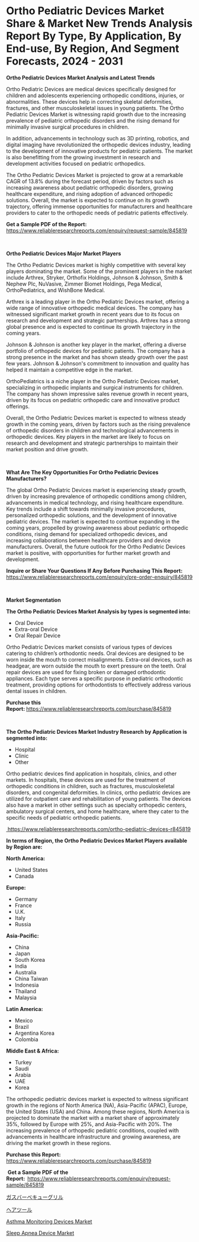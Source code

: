 <p><h1>Ortho Pediatric Devices Market Share & Market New Trends Analysis Report By Type, By Application, By End-use, By Region, And Segment Forecasts, 2024 - 2031</h1></p><p><strong>Ortho Pediatric Devices Market Analysis and Latest Trends</strong></p>
<p><p>Ortho Pediatric Devices are medical devices specifically designed for children and adolescents experiencing orthopedic conditions, injuries, or abnormalities. These devices help in correcting skeletal deformities, fractures, and other musculoskeletal issues in young patients. The Ortho Pediatric Devices Market is witnessing rapid growth due to the increasing prevalence of pediatric orthopedic disorders and the rising demand for minimally invasive surgical procedures in children.</p><p>In addition, advancements in technology such as 3D printing, robotics, and digital imaging have revolutionized the orthopedic devices industry, leading to the development of innovative products for pediatric patients. The market is also benefitting from the growing investment in research and development activities focused on pediatric orthopedics.</p><p>The Ortho Pediatric Devices Market is projected to grow at a remarkable CAGR of 13.8% during the forecast period, driven by factors such as increasing awareness about pediatric orthopedic disorders, growing healthcare expenditure, and rising adoption of advanced orthopedic solutions. Overall, the market is expected to continue on its growth trajectory, offering immense opportunities for manufacturers and healthcare providers to cater to the orthopedic needs of pediatric patients effectively.</p></p>
<p><strong>Get a Sample PDF of the Report:&nbsp;</strong> <a href="https://www.reliableresearchreports.com/enquiry/request-sample/845819">https://www.reliableresearchreports.com/enquiry/request-sample/845819</a></p>
<p>&nbsp;</p>
<p><strong>Ortho Pediatric Devices Major Market Players</strong></p>
<p><p>The Ortho Pediatric Devices market is highly competitive with several key players dominating the market. Some of the prominent players in the market include Arthrex, Stryker, Orthofix Holdings, Johnson & Johnson, Smith & Nephew Plc, NuVasive, Zimmer Biomet Holdings, Pega Medical, OrthoPediatrics, and WishBone Medical.</p><p>Arthrex is a leading player in the Ortho Pediatric Devices market, offering a wide range of innovative orthopedic medical devices. The company has witnessed significant market growth in recent years due to its focus on research and development and strategic partnerships. Arthrex has a strong global presence and is expected to continue its growth trajectory in the coming years.</p><p>Johnson & Johnson is another key player in the market, offering a diverse portfolio of orthopedic devices for pediatric patients. The company has a strong presence in the market and has shown steady growth over the past few years. Johnson & Johnson's commitment to innovation and quality has helped it maintain a competitive edge in the market.</p><p>OrthoPediatrics is a niche player in the Ortho Pediatric Devices market, specializing in orthopedic implants and surgical instruments for children. The company has shown impressive sales revenue growth in recent years, driven by its focus on pediatric orthopedic care and innovative product offerings.</p><p>Overall, the Ortho Pediatric Devices market is expected to witness steady growth in the coming years, driven by factors such as the rising prevalence of orthopedic disorders in children and technological advancements in orthopedic devices. Key players in the market are likely to focus on research and development and strategic partnerships to maintain their market position and drive growth.</p></p>
<p>&nbsp;</p>
<p><strong>What Are The Key Opportunities For Ortho Pediatric Devices Manufacturers?</strong></p>
<p><p>The global Ortho Pediatric Devices market is experiencing steady growth, driven by increasing prevalence of orthopedic conditions among children, advancements in medical technology, and rising healthcare expenditure. Key trends include a shift towards minimally invasive procedures, personalized orthopedic solutions, and the development of innovative pediatric devices. The market is expected to continue expanding in the coming years, propelled by growing awareness about pediatric orthopedic conditions, rising demand for specialized orthopedic devices, and increasing collaborations between healthcare providers and device manufacturers. Overall, the future outlook for the Ortho Pediatric Devices market is positive, with opportunities for further market growth and development.</p></p>
<p><strong>Inquire or Share Your Questions If Any Before Purchasing This Report:</strong> <a href="https://www.reliableresearchreports.com/enquiry/pre-order-enquiry/845819">https://www.reliableresearchreports.com/enquiry/pre-order-enquiry/845819</a></p>
<p>&nbsp;</p>
<p><strong>Market Segmentation</strong></p>
<p><strong>The Ortho Pediatric Devices Market Analysis by types is segmented into:</strong></p>
<p><ul><li>Oral Device</li><li>Extra-oral Device</li><li>Oral Repair Device</li></ul></p>
<p><p>Ortho Pediatric Devices market consists of various types of devices catering to children’s orthodontic needs. Oral devices are designed to be worn inside the mouth to correct misalignments. Extra-oral devices, such as headgear, are worn outside the mouth to exert pressure on the teeth. Oral repair devices are used for fixing broken or damaged orthodontic appliances. Each type serves a specific purpose in pediatric orthodontic treatment, providing options for orthodontists to effectively address various dental issues in children.</p></p>
<p><strong>Purchase this Report:&nbsp;</strong><a href="https://www.reliableresearchreports.com/purchase/845819">https://www.reliableresearchreports.com/purchase/845819</a></p>
<p>&nbsp;</p>
<p><strong>The Ortho Pediatric Devices Market Industry Research by Application is segmented into:</strong></p>
<p><ul><li>Hospital</li><li>Clinic</li><li>Other</li></ul></p>
<p><p>Ortho pediatric devices find application in hospitals, clinics, and other markets. In hospitals, these devices are used for the treatment of orthopedic conditions in children, such as fractures, musculoskeletal disorders, and congenital deformities. In clinics, ortho pediatric devices are utilized for outpatient care and rehabilitation of young patients. The devices also have a market in other settings such as specialty orthopedic centers, ambulatory surgical centers, and home healthcare, where they cater to the specific needs of pediatric orthopedic patients.</p></p>
<p><a href="https://www.reliableresearchreports.com/ortho-pediatric-devices-r845819">&nbsp;https://www.reliableresearchreports.com/ortho-pediatric-devices-r845819</a></p>
<p><strong>In terms of Region, the Ortho Pediatric Devices Market Players available by Region are:</strong></p>
<p>
    <p> <strong> North America: </strong>
        <ul>
            <li>United States</li>
            <li>Canada</li>
        </ul>
        </p> 
    <p> <strong> Europe: </strong>
        <ul>
            <li>Germany</li>
            <li>France</li>
            <li>U.K.</li>
            <li>Italy</li>
            <li>Russia</li>
        </ul>
        </p> 
    <p> <strong> Asia-Pacific: </strong>
        <ul>
            <li>China</li>
            <li>Japan</li>
            <li>South Korea</li>
            <li>India</li>
            <li>Australia</li>
            <li>China Taiwan</li>
            <li>Indonesia</li>
            <li>Thailand</li>
            <li>Malaysia</li>
        </ul>
        </p> 
    <p> <strong> Latin America: </strong>
        <ul>
            <li>Mexico</li>
            <li>Brazil</li>
            <li>Argentina Korea</li>
            <li>Colombia</li>
        </ul>
        </p> 
    <p> <strong> Middle East & Africa: </strong>
        <ul>
            <li>Turkey</li>
            <li>Saudi</li>
            <li>Arabia</li>
            <li>UAE</li>
            <li>Korea</li>
        </ul>
    </p>
    </p>
<p><p>The orthopedic pediatric devices market is expected to witness significant growth in the regions of North America (NA), Asia-Pacific (APAC), Europe, the United States (USA) and China. Among these regions, North America is projected to dominate the market with a market share of approximately 35%, followed by Europe with 25%, and Asia-Pacific with 20%. The increasing prevalence of orthopedic pediatric conditions, coupled with advancements in healthcare infrastructure and growing awareness, are driving the market growth in these regions.</p></p>
<p><strong>Purchase this Report: </strong><a href="https://www.reliableresearchreports.com/purchase/845819">https://www.reliableresearchreports.com/purchase/845819</a></p>
<p>&nbsp;<strong>Get a Sample PDF of the Report:&nbsp;&nbsp;</strong><a href="https://www.reliableresearchreports.com/enquiry/request-sample/845819">https://www.reliableresearchreports.com/enquiry/request-sample/845819</a></p>
<p><strong></strong></p>
<p><p><a href="https://github.com/sghwr779811674/Market-Research-Report-List-2/blob/main/192699748381.md">ガスバーベキューグリル</a></p><p><a href="https://github.com/dandier2003/Market-Research-Report-List-1/blob/main/899842548382.md">ヘアツール</a></p><p><a href="https://github.com/kufem1/Market-Research-Report-List-2/blob/main/asthma-monitoring-devices-market.md">Asthma Monitoring Devices Market</a></p><p><a href="https://github.com/kosella/Market-Research-Report-List-3/blob/main/sleep-apnea-device-market.md">Sleep Apnea Device Market</a></p></p>